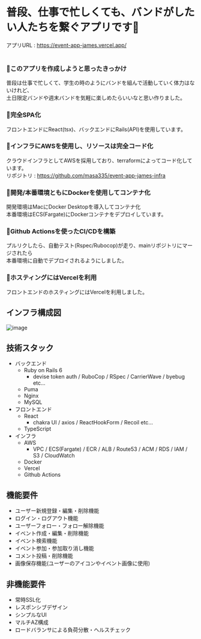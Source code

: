 # 普段、仕事で忙しくても、バンドがしたい人たちを繋ぐアプリです🎸

  アプリURL : https://event-app-james.vercel.app/
<br>
<br>
### 📌**このアプリを作成しようと思ったきっかけ**
  普段は仕事で忙しくて、学生の時のようにバンドを組んで活動していく体力はないけれど、  
  土日限定バンドや週末バンドを気軽に楽しめたらいいなと思い作りました。

### 📌**完全SPA化**
  フロントエンドにReact(tsx)、バックエンドにRails(API)を使用しています。

### 📌**インフラにAWSを使用し、リソースは完全コード化**
  クラウドインフラとしてAWSを採用しており、terraformによってコード化しています。  
  リポジトリ : https://github.com/masa335/event-app-james-infra

### 📌**開発/本番環境ともにDockerを使用してコンテナ化**
  開発環境はMacにDocker Desktopを導入してコンテナ化  
  本番環境はECS(Fargate)にDockerコンテナをデプロイしています。

### 📌**Github Actionsを使ったCI/CDを構築**
  プルリクしたら、自動テスト(Rspec/Rubocop)が走り、mainリポジトリにマージされたら  
  本番環境に自動でデプロイされるようにしました。

### 📌**ホスティングにはVercelを利用**
  フロントエンドのホスティングにはVercelを利用しました。

## インフラ構成図
![image](https://user-images.githubusercontent.com/26037696/136884405-d38d52c3-9565-473c-a915-a2a1c84801c4.png)

## 技術スタック
  * バックエンド  
    - Ruby on Rails 6  
      - devise token auth / RuboCop / RSpec / CarrierWave / byebug etc...
    - Puma
    - Nginx
    - MySQL
  * フロントエンド  
    - React  
      - chakra UI / axios / ReactHookForm / Recoil etc...
    - TypeScript
  * インフラ  
    - AWS  
      - VPC / ECS(Fargate) / ECR / ALB / Route53 / ACM / RDS / IAM / S3 / CloudWatch
    - Docker
    - Vercel
    - Github Actions

## 機能要件
* ユーザー新規登録・編集・削除機能
* ログイン・ログアウト機能
* ユーザーフォロー・フォロー解除機能
* イベント作成・編集・削除機能
* イベント検索機能
* イベント参加・参加取り消し機能
* コメント投稿・削除機能
* 画像保存機能(ユーザーのアイコンやイベント画像に使用)

## 非機能要件
* 常時SSL化
* レスポンシブデザイン
* シンプルなUI
* マルチAZ構成
* ロードバランサによる負荷分散・ヘルスチェック
